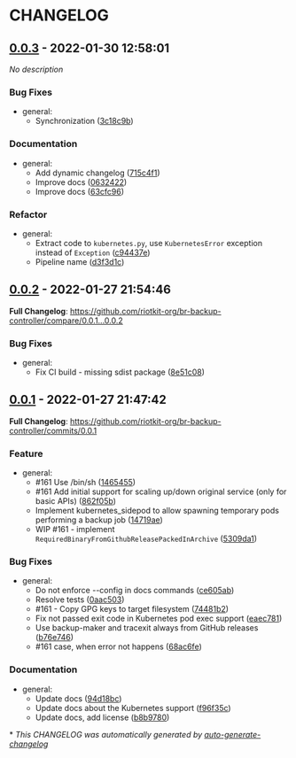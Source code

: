 # CHANGELOG

## [0.0.3](https://github.com/riotkit-org/br-backup-controller/releases/tag/0.0.3) - 2022-01-30 12:58:01

*No description*

### Bug Fixes

- general:
  - Synchronization ([3c18c9b](https://github.com/riotkit-org/br-backup-controller/commit/3c18c9b462ba377a0031bbd31b55f370cde9f9b4))

### Documentation

- general:
  - Add dynamic changelog ([715c4f1](https://github.com/riotkit-org/br-backup-controller/commit/715c4f1daf7a9afbc9f457b18de98c70c0a29150))
  - Improve docs ([0632422](https://github.com/riotkit-org/br-backup-controller/commit/0632422a90cdf91be65bef0d493856dd13277834))
  - Improve docs ([63cfc96](https://github.com/riotkit-org/br-backup-controller/commit/63cfc9648aca7f69ed295efd27a725807d48ac18))

### Refactor

- general:
  - Extract code to `kubernetes.py`, use `KubernetesError` exception instead of `Exception` ([c94437e](https://github.com/riotkit-org/br-backup-controller/commit/c94437e8770c0657c74e6fc47acab71725d3510b))
  - Pipeline name ([d3f3d1c](https://github.com/riotkit-org/br-backup-controller/commit/d3f3d1c43f38d7c4094cf4c373c2b4299838f3ad))

## [0.0.2](https://github.com/riotkit-org/br-backup-controller/releases/tag/0.0.2) - 2022-01-27 21:54:46

**Full Changelog**: https://github.com/riotkit-org/br-backup-controller/compare/0.0.1...0.0.2

### Bug Fixes

- general:
  - Fix CI build - missing sdist package ([8e51c08](https://github.com/riotkit-org/br-backup-controller/commit/8e51c08bf1b1c490969ef0051103a4d24babf9f0))

## [0.0.1](https://github.com/riotkit-org/br-backup-controller/releases/tag/0.0.1) - 2022-01-27 21:47:42

**Full Changelog**: https://github.com/riotkit-org/br-backup-controller/commits/0.0.1

### Feature

- general:
  - #161 Use /bin/sh ([1465455](https://github.com/riotkit-org/br-backup-controller/commit/146545546851725f904475259c316d0b768178e4))
  - #161 Add initial support for scaling up/down original service (only for basic APIs) ([862f05b](https://github.com/riotkit-org/br-backup-controller/commit/862f05b60817c126bec35d643bdc22bdefef8e4d))
  - Implement kubernetes_sidepod to allow spawning temporary pods performing a backup job ([14719ae](https://github.com/riotkit-org/br-backup-controller/commit/14719ae3b1a2e9ad4d5d0695333e6c6b6fa8cf10))
  - WIP #161 - implement `RequiredBinaryFromGithubReleasePackedInArchive` ([5309da1](https://github.com/riotkit-org/br-backup-controller/commit/5309da1a422299da1bad780cedc9d5ca0a9ccd51))

### Bug Fixes

- general:
  - Do not enforce --config in docs commands ([ce605ab](https://github.com/riotkit-org/br-backup-controller/commit/ce605abdb486fa218aeaba5082b48c73c75ef24d))
  - Resolve tests ([0aac503](https://github.com/riotkit-org/br-backup-controller/commit/0aac503da049164fa2122b90014730d1830eefb6))
  - #161 - Copy GPG keys to target filesystem ([74481b2](https://github.com/riotkit-org/br-backup-controller/commit/74481b2a72d948f831ac9b83c1cb405a13ebc639))
  - Fix not passed exit code in Kubernetes pod exec support ([eaec781](https://github.com/riotkit-org/br-backup-controller/commit/eaec7814c87f16d47b821bf5abf0fbcc75b15130))
  - Use backup-maker and tracexit always from GitHub releases ([b76e746](https://github.com/riotkit-org/br-backup-controller/commit/b76e746e7d08aca5fc780121337b0b198162ca5b))
  - #161 case, when error not happens ([68ac6fe](https://github.com/riotkit-org/br-backup-controller/commit/68ac6fee97aae171bdb07f4a3c898e1860e44463))

### Documentation

- general:
  - Update docs ([94d18bc](https://github.com/riotkit-org/br-backup-controller/commit/94d18bc19a70730d9f2a1166aa21335e34f2f08c))
  - Update docs about the Kubernetes support ([f96f35c](https://github.com/riotkit-org/br-backup-controller/commit/f96f35cdb378be71057cacf2f7229488dd81b39d))
  - Update docs, add license ([b8b9780](https://github.com/riotkit-org/br-backup-controller/commit/b8b97800c96488050c100db6a9f365c87e0358e1))

\* *This CHANGELOG was automatically generated by [auto-generate-changelog](https://github.com/BobAnkh/auto-generate-changelog)*

